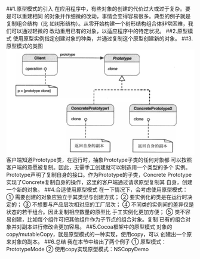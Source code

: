 ##1.原型模式的引入
        在应用程序中，有些对象的创建的代价过大或过于复杂。要是可以重建相同
    的对象并作细微的改动，事情会变得容易很多。典型的例子就是复制组合结构（比
    如树形结构）。从零开始构建一个树形结构组合体非常困难，我们可以通过轻微的
    改动重用已有的对象，以适应程序中的特定状况。
##2.原型模式
        使用原型实例指定创建对象的种类，并通过复制这个原型创建新的对象。
##3.原型模式的类图
![原型模式](prototype.png)
        客户端知道Prototype类，在运行时，抽象Prototype子类的任何对象都
    可以按照客户端的意愿被复制。因此，无需手工创建就可以制造用一个类型的多个
    实例。
        Prototype声明了复制自身的接口。作为Prototype的子类，Concrete
    Prototype实现了Concrete复制自身的操作，这里的客户端通过请求原型复制其
    自身，创建一个新的对象。
##4.合适使用原型模式
        在一下情况下，会考虑使用原型模式：
        ① 需要创建的对象应独立于其类型与创建方式；
        ② 要实例化的类是在运行时决定的；
        ③ 不想要与产品层次相对应的工厂层次；
        ④ 不同类的实例间的差异仅是状态的若干组合。因此复制相应数量的原型比
    手工实例化更加方便；
        ⑤ 类不容易创建，比如每个组件可把其他组件作为子节点的组合对象。复制
    已有的组合对象并对副本进行修改会更加容易。
##5.Cocoa框架中的原型模式
        对象的copy/mutableCopy，就是原型模式的一种实现，使用copy，可以
    创建出一个原来对象的副本。
##6.总结
        我在本节中给出了两个例子
        ① 原型模式：PrototypeMode
        ② 使用copy实现原型模式：NSCopyDemo